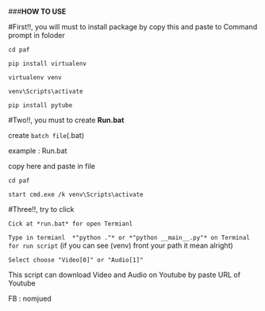 ###**HOW TO USE**
 
#First!!, you will must to install package by copy this and paste to  Command prompt in foloder

`cd paf`

`pip install virtualenv`

`virtualenv venv`

`venv\Scripts\activate`

`pip install pytube`

#Two!!, you must to create **Run.bat**

create `batch file`(.bat)

example : Run.bat

copy here and paste in file

`cd paf`

`start cmd.exe /k venv\Scripts\activate `

#Three!!, try to click

`Cick at *run.bat* for open Termianl`

`Type in termianl  *"python ."* or *"python __main__.py"* on Terminal for run script`
(if you can see (venv) front your path it mean alright)

`Select choose "Video[0]" or "Audio[1]"`


This script can download Video and Audio on Youtube by paste URL of Youtube 

FB : nomjued
